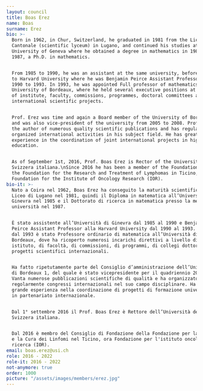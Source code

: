 ```yaml
---
layout: council
title: Boas Erez
name: Boas
surname: Erez
bio: >-
  Born in 1962, in Chur, Switzerland, he graduated in 1981 from the Liceo
  Cantonale (scientific lyceum) in Lugano, and continued his studies at the
  University of Geneva where he obtained a degree in mathematics in 1985 and, in
  1987, a Ph.D. in mathematics.


  From 1985 to 1990, he was an assistant at the same university, before moving
  to Harvard University where he was Benjamin Peirce Assistant Professor from
  1990 to 1993. In 1993, he was appointed Full professor of mathematics at the
  University of Bordeaux, where he held several executive positions at the level
  of institute, faculty, commissions, programmes, doctoral committees and
  international scientific projects.


  Prof. Erez was time and again a Board member of the University of Bordeaux 1,
  and was also vice-president of the university from 2005 to 2008. Prof. Erez is
  the author of numerous quality scientific publications and has regularly
  organized international activities in his subject field. He has great
  experience in the coordination of joint international projects in higher
  education.


  As of September 1st, 2016, Prof. Boas Erez is Rector of the Università della
  Svizzera italiana.\nSince 2016 he has been a member of the Foundation Board of
  the Foundation for the Research and Treatment of Lymphomas in Ticino, now the
  Foundation for the Institute of Oncology Research (IOR).
bio-it: >-
  Nato a Coira nel 1962, Boas Erez ha conseguito la maturità scientifica al
  Liceo di Lugano nel 1981, quindi il Diploma in matematica all’Università di
  Ginevra nel 1985 e il Dottorato di ricerca in matematica presso la medesima
  università nel 1987.


  È stato assistente all’Università di Ginevra dal 1985 al 1990 e Benjamin
  Peirce Assistant Professor alla Harvard University dal 1990 al 1993. A partire
  dal 1993 è stato Professore ordinario di matematica all’Università di
  Bordeaux, dove ha ricoperto numerosi incarichi direttivi a livello di
  istituto, di facoltà, di commissioni, di programmi, di collegi dottorali e di
  progetti scientifici internazionali.


  Ha fatto ripetutamente parte del Consiglio d’amministrazione dell’Università
  di Bordeaux 1, del quale è stato vicepresidente per il quadriennio 2005-2008.
  Vanta numerose pubblicazioni scientifiche di qualità e ha organizzato
  regolarmente congressi internazionali nel suo campo disciplinare. Ha una
  grande esperienza nella coordinazione di progetti di formazione universitaria
  in partenariato internazionale. 


  Dal 1° settembre 2016 il Prof. Boas Erez è Rettore dell’Università della
  Svizzera italiana.


  Dal 2016 è membro del Consiglio di Fondazione della Fondazione per la Ricerca
  e la Cura dei Linfomi nel Ticino, ora Fondazione per l'istituto oncologico di
  ricerca (IOR).
email: boas.erez@usi.ch
role: 2016 - 2022
role-it: 2016 - 2022
not-anymore: true
order: 1000
picture: "/assets/images/members/erez.jpg"
---
```

